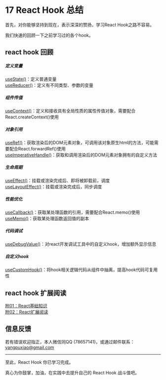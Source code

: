 # 17 React Hook 总结

首先，对你能够坚持到现在，表示深深的赞扬，学习React Hook之路不容易。  

我们快速的回顾一下之前学习过的各个hook。  

## react hook 回顾

##### 定义变量  
[useState()](https://github.com/puxiao/react-hook-tutorial/blob/master/02%20useState%E5%9F%BA%E7%A1%80%E7%94%A8%E6%B3%95.md)：定义普通变量  
[useReducer()](https://github.com/puxiao/react-hook-tutorial/blob/master/08%20useReducer%E5%9F%BA%E7%A1%80%E7%94%A8%E6%B3%95.md)：定义有不同类型、参数的变量  

##### 组件传值
[useContext()](https://github.com/puxiao/react-hook-tutorial/blob/master/06%20useContext%E5%9F%BA%E7%A1%80%E7%94%A8%E6%B3%95.md)：定义和接收具有全局性质的属性传值对象，需要配合React.createContext()使用

##### 对象引用
[useRef()](https://github.com/puxiao/react-hook-tutorial/blob/master/12%20useRef%E5%9F%BA%E7%A1%80%E7%94%A8%E6%B3%95.md)：获取渲染后的DOM元素对象，可调用该对象原生html的方法，可能需要配合React.forwardRef()使用  
[useImperativeHandle()](https://github.com/puxiao/react-hook-tutorial/blob/master/13%20useImperativeHandle%E5%9F%BA%E7%A1%80%E7%94%A8%E6%B3%95.md)：获取和调用渲染后的DOM元素对象拥有的自定义方法

##### 生命周期
[useEffect()](https://github.com/puxiao/react-hook-tutorial/blob/master/04%20useEffect%E5%9F%BA%E7%A1%80%E7%94%A8%E6%B3%95.md)：挂载或渲染完成后、即将被卸载前，调度  
[useLayoutEffect()](https://github.com/puxiao/react-hook-tutorial/blob/master/14%20useLayoutEffect%E5%9F%BA%E7%A1%80%E7%94%A8%E6%B3%95.md)：挂载或渲染完成后，同步调度  

##### 性能优化
[useCallback()](https://github.com/puxiao/react-hook-tutorial/blob/master/10%20useCallback%E5%9F%BA%E7%A1%80%E7%94%A8%E6%B3%95.md)：获取某处理函数的引用，需要配合React.memo()使用  
[useMemo()](https://github.com/puxiao/react-hook-tutorial/blob/master/11%20useMemo%E5%9F%BA%E7%A1%80%E7%94%A8%E6%B3%95.md)：获取某处理函数返回值的副本  

##### 代码调试
[useDebugValue()](https://github.com/puxiao/react-hook-tutorial/blob/master/15%20useDebugValue%E5%9F%BA%E7%A1%80%E7%94%A8%E6%B3%95.md)：对react开发调试工具中的自定义hook，增加额外显示信息  

##### 自定义hook
[useCustomHook()](https://github.com/puxiao/react-hook-tutorial/blob/master/16%20%E8%87%AA%E5%AE%9A%E4%B9%89hook.md)：将hook相关逻辑代码从组件中抽离，提高hook代码可复用性


## react hook 扩展阅读
[附01：React基础知识](https://github.com/puxiao/react-hook-tutorial/blob/master/%E9%99%8401%EF%BC%9AReact%E5%9F%BA%E7%A1%80%E7%9F%A5%E8%AF%86.md)  
[附02：React扩展阅读](https://github.com/puxiao/react-hook-tutorial/blob/master/%E9%99%8402%EF%BC%9AReact%E6%89%A9%E5%B1%95%E9%98%85%E8%AF%BB.md)


## 信息反馈
若有错误欢迎指正，本人微信同QQ (78657141)，或通过邮件联系：yangpuxiao@gmail.com

---

至此，React Hook 你已学习完成。

真心为你鼓掌，加油，在实践中去提升自己的 React Hook 战斗值吧。  
